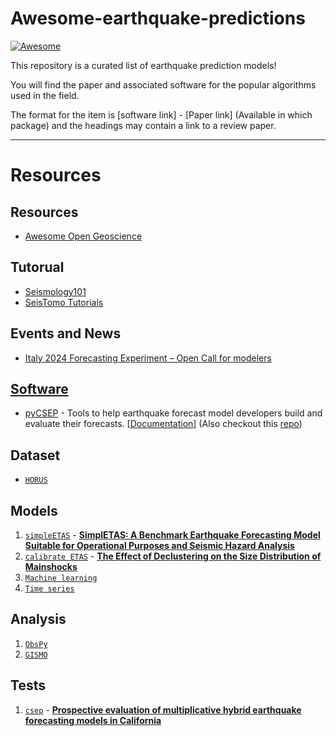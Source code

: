 # Awesome-earthquake-predictions
[![Awesome](https://awesome.re/badge.svg)](https://awesome.re)

This repository is a curated list of earthquake prediction models!

You will find the paper and associated software for the popular algorithms used in the field.

The format for the item is [software link] - [Paper link] (Available in which package) and the headings may contain a link to a review paper.

---


# Resources

## Resources
* [Awesome Open Geoscience](https://github.com/softwareunderground/awesome-open-geoscience)

## Tutorual
* [Seismology101](https://seismo-learn.org/seismology101/)
* [SeisTomo Tutorials](https://migg-ntu.github.io/SeisTomo_Tutorials/index.html)

## Events and News
* [Italy 2024 Forecasting Experiment – Open Call for modelers](https://cseptesting.org/italy2024experiment/)

## [Software](http://3dem.ucsd.edu/software.shtm)
* [pyCSEP](https://pubs.geoscienceworld.org/ssa/srl/article-abstract/93/5/2858/615824/pyCSEP-A-Python-Toolkit-for-Earthquake-Forecast) - Tools to help earthquake forecast model developers build and evaluate their forecasts. [[Documentation](https://github.com/SCECCode/pycsep)] (Also checkout this [repo](https://github.com/Biondini/pyCSEP_followup_paper))

## Dataset
* [`HORUS`](https://horus.bo.ingv.it/)

## Models
1. [`simpleETAS`](https://github.com/smancini2/simplETAS/) - [**SimplETAS: A Benchmark Earthquake Forecasting Model Suitable for Operational Purposes and Seismic Hazard Analysis**](https://pubs.geoscienceworld.org/ssa/srl/article-abstract/95/1/38/628378/SimplETAS-A-Benchmark-Earthquake-Forecasting-Model?redirectedFrom=fulltext)
2. [`calibrate ETAS`](https://github.com/lmizrahi/etas) - [**The Effect of Declustering on the Size Distribution of Mainshocks**](https://pubs.geoscienceworld.org/ssa/srl/article-abstract/92/4/2333/594794/The-Effect-of-Declustering-on-the-Size?redirectedFrom=fulltext)
3. [`Machine learning`](https://github.com/akash-r34/Earthquake-prediction-using-Machine-learning-models/tree/main)
4. [`Time series`](https://github.com/ThecoderPinar/Earthquake_Prediction_Analysis_Project)

## Analysis
1. [`ObsPy`](https://github.com/obspy/obspy)
2. [`GISMO`](https://geoscience-community-codes.github.io/GISMO/)

## Tests
1. [`csep`](https://github.com/bayonato89/Reproducibility-hybrids) - [**Prospective evaluation of multiplicative hybrid earthquake forecasting models in California**](https://academic.oup.com/gji/article/229/3/1736/6510818)
